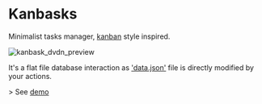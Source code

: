 # Kanbasks

Minimalist tasks manager, [kanban](https://en.wikipedia.org/wiki/Kanban) style inspired.

![kanbask_dvdn_preview](https://github.com/dvdn/Kanbasks/assets/7195916/47eba3ee-0df7-403f-9872-c861506a0227)

It's a flat file database interaction as ['data.json'](https://github.com/dvdn/kanbasks/blob/master/data.json) file is directly modified by your actions.

\> See [demo](http://dvdn.online.fr/kanbasks/)